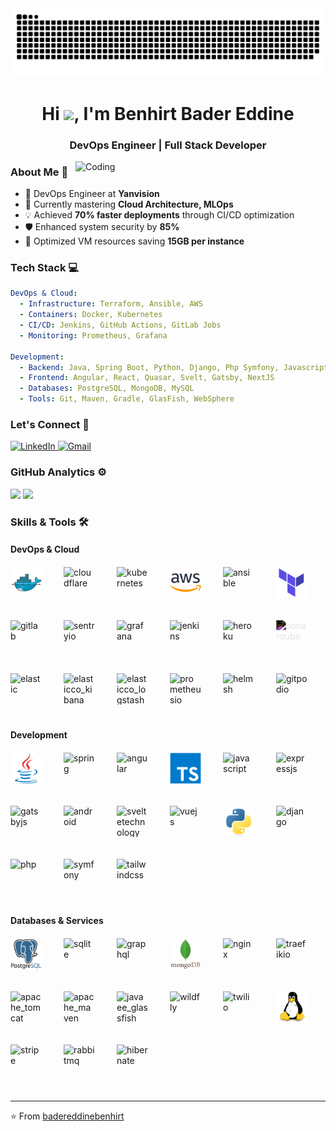 <!-- Header with Custom Banner -->
<picture>
  <source media="(prefers-color-scheme: dark)" srcset="https://raw.githubusercontent.com/platane/snk/output/github-contribution-grid-snake-dark.svg">
  <source media="(prefers-color-scheme: light)" srcset="https://raw.githubusercontent.com/platane/snk/output/github-contribution-grid-snake.svg">
  <img alt="github contribution grid snake animation" src="https://raw.githubusercontent.com/platane/snk/output/github-contribution-grid-snake.svg">
</picture>

<h1 align="center">Hi <img src="https://raw.githubusercontent.com/MartinHeinz/MartinHeinz/master/wave.gif" width="30px">, I'm Benhirt Bader Eddine</h1>
<h3 align="center">DevOps Engineer | Full Stack Developer</h3>

<img align="right" alt="Coding" width="400" src="https://media.giphy.com/media/v1.Y2lkPTc5MGI3NjExNzlnZnpwZnB2MjZrNm9rNzFkdTBzb2ttYzV3eWJ6ZWw5anU3N3g5ZyZlcD12MV9pbnRlcm5hbF9naWZfYnlfaWQmY3Q9Zw/qgQUggAC3Pfv687qPC/giphy.gif">

### About Me 🚀
- 🔭 DevOps Engineer at **Yanvision**
- 🌱 Currently mastering **Cloud Architecture, MLOps**
- 💡 Achieved **70% faster deployments** through CI/CD optimization
- 🛡️ Enhanced system security by **85%**
- 💾 Optimized VM resources saving **15GB per instance**

### Tech Stack 💻
```yaml
DevOps & Cloud:
  - Infrastructure: Terraform, Ansible, AWS
  - Containers: Docker, Kubernetes
  - CI/CD: Jenkins, GitHub Actions, GitLab Jobs
  - Monitoring: Prometheus, Grafana

Development:
  - Backend: Java, Spring Boot, Python, Django, Php Symfony, Javascript Expressjs
  - Frontend: Angular, React, Quasar, Svelt, Gatsby, NextJS
  - Databases: PostgreSQL, MongoDB, MySQL
  - Tools: Git, Maven, Gradle, GlasFish, WebSphere
```

### Let's Connect 🤝
<p align="left">
    <a href="https://www.linkedin.com/in/bader-eddine-benhirt/" target="_blank">
        <img src="https://img.shields.io/badge/LinkedIn-0077B5?style=for-the-badge&logo=linkedin&logoColor=white" alt="LinkedIn"/>
    </a>
    <a href="mailto:badereddinebenhirt@gmail.com">
        <img src="https://img.shields.io/badge/Gmail-D14836?style=for-the-badge&logo=gmail&logoColor=white" alt="Gmail"/>
    </a>
</p>

### GitHub Analytics ⚙️
<p>
    <img height="180em" src="https://github-readme-stats.vercel.app/api?username=badereddinebenhirt&show_icons=true&theme=radical"/>
    <img height="180em" src="https://github-readme-streak-stats.herokuapp.com/?user=badereddinebenhirt&theme=radical"/>
</p>

### Skills & Tools 🛠

<!-- DevOps & Cloud -->
<div style="margin-bottom: 40px;">
  <h4 style="margin-bottom: 20px;">DevOps & Cloud</h4>
  <p align="left" style="display: flex; gap: 35px; align-items: center; flex-wrap: wrap;">
    <img src="https://raw.githubusercontent.com/devicons/devicon/master/icons/docker/docker-original.svg" alt="docker" width="50" height="50"/>
    <img src="https://www.vectorlogo.zone/logos/cloudflare/cloudflare-official.svg" alt="cloudflare" width="50" height="50"/>
    <img src="https://www.vectorlogo.zone/logos/kubernetes/kubernetes-icon.svg" alt="kubernetes" width="50" height="50"/>
    <img src="https://raw.githubusercontent.com/devicons/devicon/master/icons/amazonwebservices/amazonwebservices-original-wordmark.svg" alt="aws" width="50" height="50"/>
    <img src="https://www.vectorlogo.zone/logos/ansible/ansible-icon.svg" alt="ansible" width="50" height="50"/>
    <img src="https://raw.githubusercontent.com/devicons/devicon/master/icons/terraform/terraform-original.svg" alt="terraform" width="50" height="50"/>
    <img src="https://www.vectorlogo.zone/logos/gitlab/gitlab-icon.svg" alt="gitlab" width="50" height="50"/>
    <img src="https://www.vectorlogo.zone/logos/sentryio/sentryio-icon.svg" alt="sentryio" width="50" height="50"/>
    <img src="https://www.vectorlogo.zone/logos/grafana/grafana-icon.svg" alt="grafana" width="50" height="50"/>
    <img src="https://www.vectorlogo.zone/logos/jenkins/jenkins-icon.svg" alt="jenkins" width="50" height="50"/>
    <img src="https://www.vectorlogo.zone/logos/heroku/heroku-icon.svg" alt="heroku" width="50" height="50"/>
    <img src="https://raw.githubusercontent.com/simple-icons/simple-icons/develop/icons/sonarqube.svg" alt="sonarqube" width="50" height="50" style="filter: invert(1);"/>
    <img src="https://www.vectorlogo.zone/logos/elastic/elastic-icon.svg" alt="elastic" width="50" height="50"/>
    <img src="https://www.vectorlogo.zone/logos/elasticco_kibana/elasticco_kibana-icon.svg" alt="elasticco_kibana" width="50" height="50"/>
    <img src="https://www.vectorlogo.zone/logos/elasticco_logstash/elasticco_logstash-icon.svg" alt="elasticco_logstash" width="50" height="50"/>
    <img src="https://www.vectorlogo.zone/logos/prometheusio/prometheusio-icon.svg" alt="prometheusio" width="50" height="50"/>
    <img src="https://www.vectorlogo.zone/logos/helmsh/helmsh-icon.svg" alt="helmsh" width="50" height="50"/>
    <img src="https://www.vectorlogo.zone/logos/gitpodio/gitpodio-icon.svg" alt="gitpodio" width="50" height="50"/>
    


  </p>
</div>

<!-- Development -->
<div style="margin-bottom: 40px;">
  <h4 style="margin-bottom: 20px;">Development</h4>
  <p align="left" style="display: flex; gap: 35px; align-items: center; flex-wrap: wrap;">
    <img src="https://raw.githubusercontent.com/devicons/devicon/master/icons/java/java-original.svg" alt="java" width="50" height="50"/>
    <img src="https://www.vectorlogo.zone/logos/springio/springio-icon.svg" alt="spring" width="50" height="50"/>
    <img src="https://angular.io/assets/images/logos/angular/angular.svg" alt="angular" width="50" height="50"/>
    <img src="https://raw.githubusercontent.com/devicons/devicon/master/icons/typescript/typescript-original.svg" alt="typescript" width="50" height="50"/>
    <img src="https://www.vectorlogo.zone/logos/javascript/javascript-icon.svg" alt="javascript" width="50" height="50"/>
    <img src="https://www.vectorlogo.zone/logos/expressjs/expressjs-icon.svg" alt="expressjs" width="50" height="50"/>
    <img src="https://www.vectorlogo.zone/logos/gatsbyjs/gatsbyjs-icon.svg" alt="gatsbyjs" width="50" height="50"/>
    <img src="https://www.vectorlogo.zone/logos/android/android-icon.svg" alt="android" width="50" height="50"/>
    <img src="https://www.vectorlogo.zone/logos/sveltetechnology/sveltetechnology-icon.svg" alt="sveltetechnology" width="50" height="50"/>
    <img src="https://www.vectorlogo.zone/logos/vuejs/vuejs-icon.svg" alt="vuejs" width="50" height="50"/>
    <img src="https://raw.githubusercontent.com/devicons/devicon/master/icons/python/python-original.svg" alt="python" width="50" height="50"/>
    <img src="https://cdn.worldvectorlogo.com/logos/django.svg" alt="django" width="50" height="50"/>
    <img src="https://www.vectorlogo.zone/logos/php/php-icon.svg" alt="php" width="50" height="50"/>
    <img src="https://symfony.com/logos/symfony_black_03.svg" alt="symfony" width="50" height="50"/>
    <img src="https://www.vectorlogo.zone/logos/tailwindcss/tailwindcss-icon.svg" alt="tailwindcss" width="50" height="50"/>
  </p>
</div>

<!-- Databases -->
<div style="margin-bottom: 40px;">
  <h4 style="margin-bottom: 20px;">Databases & Services</h4>
  <p align="left" style="display: flex; gap: 35px; align-items: center; flex-wrap: wrap;">
    <img src="https://raw.githubusercontent.com/devicons/devicon/master/icons/postgresql/postgresql-original-wordmark.svg" alt="postgresql" width="50" height="50"/>
    <img src="https://www.vectorlogo.zone/logos/sqlite/sqlite-icon.svg" alt="sqlite" width="50" height="50"/>
    <img src="https://www.vectorlogo.zone/logos/graphql/graphql-icon.svg" alt="graphql" width="50" height="50"/>
    <img src="https://raw.githubusercontent.com/devicons/devicon/master/icons/mongodb/mongodb-original-wordmark.svg" alt="mongodb" width="50" height="50"/>
    <img src="https://www.vectorlogo.zone/logos/nginx/nginx-icon.svg" alt="nginx" width="50" height="50"/>
    <img src="https://www.vectorlogo.zone/logos/traefikio/traefikio-icon.svg" alt="traefikio" width="50" height="50"/>
    <img src="https://www.vectorlogo.zone/logos/apache_tomcat/apache_tomcat-icon.svg" alt="apache_tomcat" width="50" height="50"/>
    <img src="https://www.vectorlogo.zone/logos/apache_maven/apache_maven-icon.svg" alt="apache_maven" width="50" height="50"/>
    <img src="https://www.vectorlogo.zone/logos/javaee_glassfish/javaee_glassfish-icon.svg" alt="javaee_glassfish" width="50" height="50"/>    
    <img src="https://www.vectorlogo.zone/logos/wildfly/wildfly-icon.svg" alt="wildfly" width="50" height="50"/>
    <img src="https://www.vectorlogo.zone/logos/twilio/twilio-icon.svg" alt="twilio" width="50" height="50"/>
    <img src="https://raw.githubusercontent.com/devicons/devicon/master/icons/linux/linux-original.svg" alt="linux" width="50" height="50"/>
    <img src="https://www.vectorlogo.zone/logos/stripe/stripe-icon.svg" alt="stripe" width="50" height="50"/>
    <img src="https://www.vectorlogo.zone/logos/rabbitmq/rabbitmq-icon.svg" alt="rabbitmq" width="50" height="50"/>
    <img src="https://www.vectorlogo.zone/logos/hibernate/hibernate-icon.svg" alt="hibernate" width="50" height="50"/>
    
    
    
  </p>
</div>

---
⭐️ From [badereddinebenhirt](https://github.com/badereddinebenhirt)
